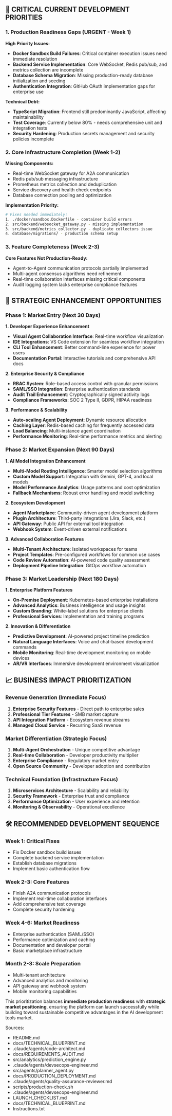 ## **🚨 CRITICAL CURRENT DEVELOPMENT PRIORITIES**

### **1. Production Readiness Gaps (URGENT - Week 1)**

**High Priority Issues:**
- **Docker Sandbox Build Failures**: Critical container execution issues need immediate resolution
- **Backend Service Implementation**: Core WebSocket, Redis pub/sub, and metrics collection are incomplete
- **Database Schema Migration**: Missing production-ready database initialization and seeding
- **Authentication Integration**: GitHub OAuth implementation gaps for enterprise use

**Technical Debt:**
- **TypeScript Migration**: Frontend still predominantly JavaScript, affecting maintainability
- **Test Coverage**: Currently below 80% - needs comprehensive unit and integration tests
- **Security Hardening**: Production secrets management and security policies incomplete

### **2. Core Infrastructure Completion (Week 1-2)**

**Missing Components:**
- Real-time WebSocket gateway for A2A communication
- Redis pub/sub messaging infrastructure  
- Prometheus metrics collection and deduplication
- Service discovery and health check endpoints
- Database connection pooling and optimization

**Implementation Priority:**
```bash
# Fixes needed immediately:
1. ./docker/sandbox.Dockerfile - container build errors
2. src/backend/websocket_gateway.py - missing implementation
3. src/backend/metrics_collector.py - duplicate collectors issue
4. database/migrations/ - production schema setup
```

### **3. Feature Completeness (Week 2-3)**

**Core Features Not Production-Ready:**
- Agent-to-Agent communication protocols partially implemented
- Multi-agent consensus algorithms need refinement
- Real-time collaboration interfaces missing critical components
- Audit logging system lacks enterprise compliance features

## **🎯 STRATEGIC ENHANCEMENT OPPORTUNITIES**

### **Phase 1: Market Entry (Next 30 Days)**

**1. Developer Experience Enhancement**
- **Visual Agent Collaboration Interface**: Real-time workflow visualization
- **IDE Integrations**: VS Code extension for seamless workflow integration
- **CLI Tool Enhancement**: Better command-line experience for power users
- **Documentation Portal**: Interactive tutorials and comprehensive API docs

**2. Enterprise Security & Compliance**
- **RBAC System**: Role-based access control with granular permissions
- **SAML/SSO Integration**: Enterprise authentication standards
- **Audit Trail Enhancement**: Cryptographically signed activity logs
- **Compliance Frameworks**: SOC 2 Type II, GDPR, HIPAA readiness

**3. Performance & Scalability**
- **Auto-scaling Agent Deployment**: Dynamic resource allocation
- **Caching Layer**: Redis-based caching for frequently accessed data
- **Load Balancing**: Multi-instance agent coordination
- **Performance Monitoring**: Real-time performance metrics and alerting

### **Phase 2: Market Expansion (Next 90 Days)**

**1. AI Model Integration Enhancement**
- **Multi-Model Routing Intelligence**: Smarter model selection algorithms
- **Custom Model Support**: Integration with Gemini, GPT-4, and local models
- **Model Performance Analytics**: Usage patterns and cost optimization
- **Fallback Mechanisms**: Robust error handling and model switching

**2. Ecosystem Development**
- **Agent Marketplace**: Community-driven agent development platform
- **Plugin Architecture**: Third-party integrations (Jira, Slack, etc.)
- **API Gateway**: Public API for external tool integration
- **Webhook System**: Event-driven external notifications

**3. Advanced Collaboration Features**
- **Multi-Tenant Architecture**: Isolated workspaces for teams
- **Project Templates**: Pre-configured workflows for common use cases
- **Code Review Automation**: AI-powered code quality assessment
- **Deployment Pipeline Integration**: GitOps workflow automation

### **Phase 3: Market Leadership (Next 180 Days)**

**1. Enterprise Platform Features**
- **On-Premise Deployment**: Kubernetes-based enterprise installations
- **Advanced Analytics**: Business intelligence and usage insights
- **Custom Branding**: White-label solutions for enterprise clients
- **Professional Services**: Implementation and training programs

**2. Innovation & Differentiation**
- **Predictive Development**: AI-powered project timeline prediction
- **Natural Language Interfaces**: Voice and chat-based development commands
- **Mobile Monitoring**: Real-time development monitoring on mobile devices
- **AR/VR Interfaces**: Immersive development environment visualization

## **📈 BUSINESS IMPACT PRIORITIZATION**

### **Revenue Generation (Immediate Focus)**
1. **Enterprise Security Features** - Direct path to enterprise sales
2. **Professional Tier Features** - SMB market capture
3. **API Integration Platform** - Ecosystem revenue streams
4. **Managed Cloud Service** - Recurring SaaS revenue

### **Market Differentiation (Strategic Focus)**
1. **Multi-Agent Orchestration** - Unique competitive advantage
2. **Real-time Collaboration** - Developer productivity multiplier
3. **Enterprise Compliance** - Regulatory market entry
4. **Open Source Community** - Developer adoption and contribution

### **Technical Foundation (Infrastructure Focus)**
1. **Microservices Architecture** - Scalability and reliability
2. **Security Framework** - Enterprise trust and compliance
3. **Performance Optimization** - User experience and retention
4. **Monitoring & Observability** - Operational excellence

## **🛠️ RECOMMENDED DEVELOPMENT SEQUENCE**

### **Week 1: Critical Fixes**
- Fix Docker sandbox build issues
- Complete backend service implementation
- Establish database migrations
- Implement basic authentication flow

### **Week 2-3: Core Features**
- Finish A2A communication protocols
- Implement real-time collaboration interfaces
- Add comprehensive test coverage
- Complete security hardening

### **Week 4-6: Market Readiness**
- Enterprise authentication (SAML/SSO)
- Performance optimization and caching
- Documentation and developer portal
- Basic marketplace infrastructure

### **Month 2-3: Scale Preparation**
- Multi-tenant architecture
- Advanced analytics and monitoring
- API gateway and webhook system
- Mobile monitoring capabilities

This prioritization balances **immediate production readiness** with **strategic market positioning**, ensuring the platform can launch successfully while building toward sustainable competitive advantages in the AI development tools market.

Sources:
- README.md
- docs/TECHNICAL_BLUEPRINT.md
- .claude/agents/code-architect.md
- docs/REQUIREMENTS_AUDIT.md
- src/analytics/prediction_engine.py
- .claude/agents/devsecops-engineer.md
- src/agents/planner_agent.py
- docs/PRODUCTION_DEPLOYMENT.md
- .claude/agents/quality-assurance-reviewer.md
- scripts/production-check.sh
- .claude/agents/devsecops-engineer.md
- LAUNCH_CHECKLIST.md
- docs/TECHNICAL_BLUEPRINT.md
- Instructions.txt
